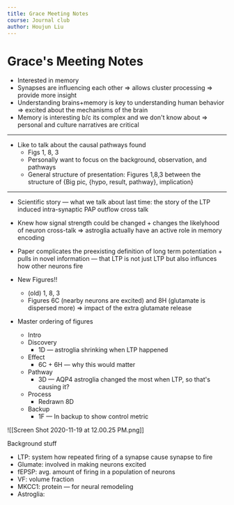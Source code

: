```yaml
---
title: Grace Meeting Notes
course: Journal club
author: Houjun Liu
---
```


# Grace's Meeting Notes
- Interested in memory
- Synapses are influencing each other => allows cluster processing => provide more insight
- Understanding brains+memory is key to understanding human behavior => excited about the mechanisms of the brain
-  Memory is interesting b/c its complex and we don't know about => personal and culture narratives are critical

***

- Like to talk about the causal pathways found
	- Figs 1, 8, 3
	- Personally want to focus on the background, observation, and pathways
	- General structure of presentation: Figures 1,8,3 between the structure of {Big pic, {hypo, result, pathway}, implication}
	
***

* Scientific story — what we talk about last time: the story of the LTP induced intra-synaptic PAP outflow cross talk
* Knew how signal strength could be changed + changes the likelyhood of neuron cross-talk => astroglia actually have an active role in memory encoding
* Paper complicates the preexisting definition of long term potentiation + pulls in novel information — that LTP is not just LTP but also influnces how other neurons fire
* New Figures!!
	* (old) 1, 8, 3
	* Figures 6C (nearby neurons are excited) and 8H (glutamate is dispersed more) => impact of the extra glutamate release 
	
* Master ordering of figures
	* Intro
	* Discovery
		* 1D — astroglia shrinking when LTP happened
	* Effect
		* 6C + 6H — why this would matter
	* Pathway
		* 3D — AQP4 astroglia changed the most when LTP, so that's causing it?
	*  Process
		* Redrawn 8D
	* Backup 	
		* 	1F — In backup to show control metric
	
![[Screen Shot 2020-11-19 at 12.00.25 PM.png]]

Background stuff

- LTP: system how repeated firing of a synapse cause synapse to fire
- Glumate: involved in making neurons excited
- fEPSP: avg. amount of firing in a population of neurons
- VF: volume fraction
- MKCC1: protein — for neural remodeling
- Astroglia:

